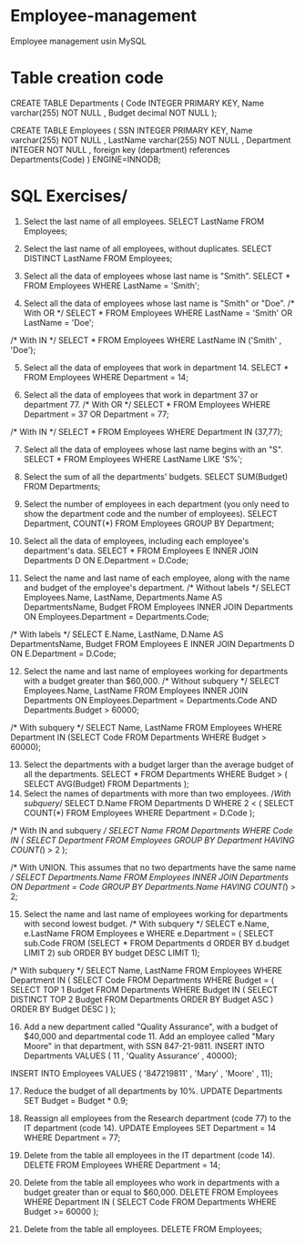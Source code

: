# Employee-management 
Employee management usin MySQL
# Table creation code

CREATE TABLE Departments (
  Code INTEGER PRIMARY KEY,
  Name varchar(255) NOT NULL ,
  Budget decimal NOT NULL 
);

CREATE TABLE Employees (
  SSN INTEGER PRIMARY KEY,
  Name varchar(255) NOT NULL ,
  LastName varchar(255) NOT NULL ,
  Department INTEGER NOT NULL , 
  foreign key (department) references Departments(Code) 
) ENGINE=INNODB;
 
 # SQL Exercises/
 
1. Select the last name of all employees.
   SELECT LastName FROM Employees;

2. Select the last name of all employees, without duplicates.
     SELECT DISTINCT LastName FROM Employees;

3. Select all the data of employees whose last name is "Smith".
     SELECT * FROM Employees WHERE LastName = 'Smith';

4. Select all the data of employees whose last name is "Smith" or "Doe".
     /* With OR */
SELECT * FROM Employees
  WHERE LastName = 'Smith' OR LastName = 'Doe';

/* With IN */
SELECT * FROM Employees
  WHERE LastName IN ('Smith' , 'Doe');
  
5. Select all the data of employees that work in department 14.
    SELECT * FROM Employees WHERE Department = 14;

6. Select all the data of employees that work in department 37 or department 77.
    /* With OR */
SELECT * FROM Employees
  WHERE Department = 37 OR Department = 77;

/* With IN */
SELECT * FROM Employees
  WHERE Department IN (37,77);
  
7. Select all the data of employees whose last name begins with an "S".
    SELECT * FROM Employees
  WHERE LastName LIKE 'S%';

8. Select the sum of all the departments' budgets.
    SELECT SUM(Budget) FROM Departments;

9. Select the number of employees in each department (you only need to show the department code and the number of employees).
    SELECT Department, COUNT(*)
  FROM Employees
  GROUP BY Department;
  
10. Select all the data of employees, including each employee's department's data.
     SELECT *
 FROM Employees E INNER JOIN Departments D
 ON E.Department = D.Code;
 
11. Select the name and last name of each employee, along with the name and budget of the employee's department.
      /* Without labels */
SELECT Employees.Name, LastName, Departments.Name AS DepartmentsName, Budget
  FROM Employees INNER JOIN Departments
  ON Employees.Department = Departments.Code;

/* With labels */
SELECT E.Name, LastName, D.Name AS DepartmentsName, Budget
  FROM Employees E INNER JOIN Departments D
  ON E.Department = D.Code;
  
12. Select the name and last name of employees working for departments with a budget greater than $60,000.
      /* Without subquery */
SELECT Employees.Name, LastName
  FROM Employees INNER JOIN Departments
  ON Employees.Department = Departments.Code
    AND Departments.Budget > 60000;

/* With subquery */
SELECT Name, LastName FROM Employees
  WHERE Department IN
  (SELECT Code FROM Departments WHERE Budget > 60000);
  
13. Select the departments with a budget larger than the average budget of all the departments.
      SELECT *
  FROM Departments
  WHERE Budget >
  (
    SELECT AVG(Budget)
    FROM Departments
  );
14. Select the names of departments with more than two employees.
      /*With subquery*/
SELECT D.Name FROM Departments D
  WHERE 2 < 
  (
   SELECT COUNT(*) 
     FROM Employees
     WHERE Department = D.Code
  );
  
/* With IN and subquery */
SELECT Name FROM Departments
  WHERE Code IN
  (
    SELECT Department
      FROM Employees
      GROUP BY Department
      HAVING COUNT(*) > 2
  );

/* With UNION. This assumes that no two departments have
   the same name */
SELECT Departments.Name
  FROM Employees INNER JOIN Departments
  ON Department = Code
  GROUP BY Departments.Name
  HAVING COUNT(*) > 2;
  
15. Select the name and last name of employees working for departments with second lowest budget.
      /* With subquery */
SELECT e.Name, e.LastName
FROM Employees e 
WHERE e.Department = (
       SELECT sub.Code 
       FROM (SELECT * FROM Departments d ORDER BY d.budget LIMIT 2) sub 
       ORDER BY budget DESC LIMIT 1);
       
/* With subquery */
SELECT Name, LastName 
FROM Employees 
WHERE Department IN (
  SELECT Code 
  FROM Departments 
  WHERE Budget = (
    SELECT TOP 1 Budget 
    FROM Departments 
    WHERE Budget IN (
      SELECT DISTINCT TOP 2 Budget 
      FROM Departments 
     ORDER BY Budget ASC
    ) 
    ORDER BY Budget DESC
  )
);

16. Add a new department called "Quality Assurance", with a budget of $40,000 and departmental code 11. Add an employee called "Mary Moore" in that department, with SSN 847-21-9811.
     INSERT INTO Departments
  VALUES ( 11 , 'Quality Assurance' , 40000);

INSERT INTO Employees
  VALUES ( '847219811' , 'Mary' , 'Moore' , 11);

17. Reduce the budget of all departments by 10%.
     UPDATE Departments SET Budget = Budget * 0.9;

18. Reassign all employees from the Research department (code 77) to the IT department (code 14).
      UPDATE Employees SET Department = 14 WHERE Department = 77;

19. Delete from the table all employees in the IT department (code 14).
       DELETE FROM Employees
  WHERE Department = 14;
  
20. Delete from the table all employees who work in departments with a budget greater than or equal to $60,000.
      DELETE FROM Employees
  WHERE Department IN
  (
    SELECT Code FROM Departments
      WHERE Budget >= 60000
  );
  
21. Delete from the table all employees.
   DELETE FROM Employees;

